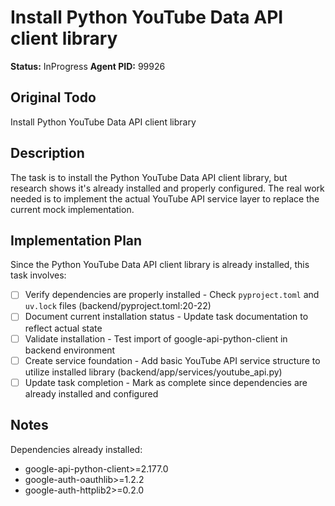 # Install Python YouTube Data API client library
**Status:** InProgress
**Agent PID:** 99926

## Original Todo
Install Python YouTube Data API client library

## Description
The task is to install the Python YouTube Data API client library, but research shows it's already installed and properly configured. The real work needed is to implement the actual YouTube API service layer to replace the current mock implementation.

## Implementation Plan
Since the Python YouTube Data API client library is already installed, this task involves:
- [ ] Verify dependencies are properly installed - Check `pyproject.toml` and `uv.lock` files (backend/pyproject.toml:20-22)
- [ ] Document current installation status - Update task documentation to reflect actual state
- [ ] Validate installation - Test import of google-api-python-client in backend environment
- [ ] Create service foundation - Add basic YouTube API service structure to utilize installed library (backend/app/services/youtube_api.py)
- [ ] Update task completion - Mark as complete since dependencies are already installed and configured

## Notes
Dependencies already installed:
- google-api-python-client>=2.177.0
- google-auth-oauthlib>=1.2.2
- google-auth-httplib2>=0.2.0
